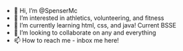 - 👋 Hi, I’m @SpenserMc
- 👀 I’m interested in athletics, volunteering, and fitness
- 🌱 I’m currently learning html, css, and java! Current BSSE
- 💞️ I’m looking to collaborate on any and everything 
- 📫 How to reach me - inbox me here! 

<!---
SpenserMc/SpenserMc is a ✨ special ✨ repository because its `README.md` (this file) appears on your GitHub profile.
You can click the Preview link to take a look at your changes.
--->
